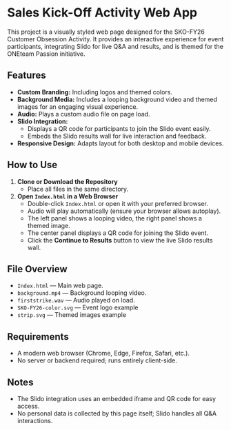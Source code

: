 # Sales Kick-Off Activity Web App

This project is a visually styled web page designed for the SKO-FY26 Customer Obsession Activity. It provides an interactive experience for event participants, integrating Slido for live Q&A and results, and is themed for the ONEteam Passion initiative.

## Features
- **Custom Branding:** Including logos and themed colors.
- **Background Media:** Includes a looping background video and themed images for an engaging visual experience.
- **Audio:** Plays a custom audio file on page load.
- **Slido Integration:**
  - Displays a QR code for participants to join the Slido event easily.
  - Embeds the Slido results wall for live interaction and feedback.
- **Responsive Design:** Adapts layout for both desktop and mobile devices.

## How to Use
1. **Clone or Download the Repository**
   - Place all files in the same directory.
2. **Open `Index.html` in a Web Browser**
   - Double-click `Index.html` or open it with your preferred browser.
   - Audio will play automatically (ensure your browser allows autoplay).
   - The left panel shows a looping video, the right panel shows a themed image.
   - The center panel displays a QR code for joining the Slido event.
   - Click the **Continue to Results** button to view the live Slido results wall.

## File Overview
- `Index.html` — Main web page.
- `background.mp4` — Background looping video.
- `firststrike.wav` — Audio played on load.
- `SKO-FY26-color.svg` — Event logo example
- `strip.svg` — Themed images example

## Requirements
- A modern web browser (Chrome, Edge, Firefox, Safari, etc.).
- No server or backend required; runs entirely client-side.

## Notes
- The Slido integration uses an embedded iframe and QR code for easy access.
- No personal data is collected by this page itself; Slido handles all Q&A interactions.

